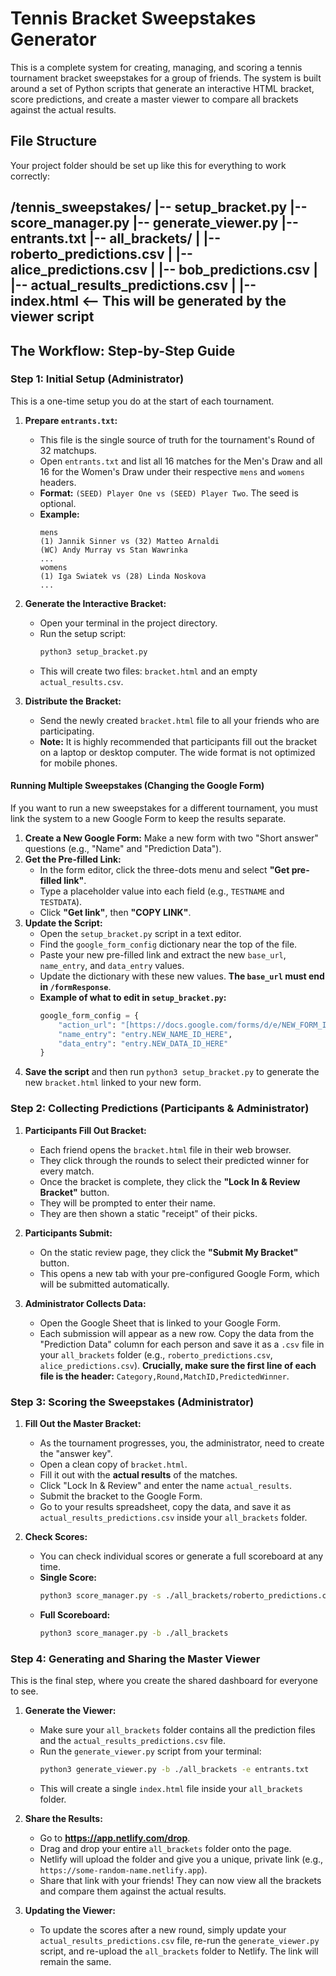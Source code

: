 # Tennis Bracket Sweepstakes Generator

This is a complete system for creating, managing, and scoring a tennis tournament bracket sweepstakes for a group of friends. The system is built around a set of Python scripts that generate an interactive HTML bracket, score predictions, and create a master viewer to compare all brackets against the actual results.

## File Structure

Your project folder should be set up like this for everything to work correctly:



/tennis_sweepstakes/
|-- setup_bracket.py
|-- score_manager.py
|-- generate_viewer.py
|-- entrants.txt
|-- all_brackets/
| |-- roberto_predictions.csv
| |-- alice_predictions.csv
| |-- bob_predictions.csv
| |-- actual_results_predictions.csv
| |-- index.html <-- This will be generated by the viewer script
---

## The Workflow: Step-by-Step Guide

### Step 1: Initial Setup (Administrator)

This is a one-time setup you do at the start of each tournament.

1.  **Prepare `entrants.txt`:**
    * This file is the single source of truth for the tournament's Round of 32 matchups.
    * Open `entrants.txt` and list all 16 matches for the Men's Draw and all 16 for the Women's Draw under their respective `mens` and `womens` headers.
    * **Format:** `(SEED) Player One vs (SEED) Player Two`. The seed is optional.
    * **Example:**
        ```
        mens
        (1) Jannik Sinner vs (32) Matteo Arnaldi
        (WC) Andy Murray vs Stan Wawrinka
        ...
        womens
        (1) Iga Swiatek vs (28) Linda Noskova
        ...
        ```

2.  **Generate the Interactive Bracket:**
    * Open your terminal in the project directory.
    * Run the setup script:
        ```bash
        python3 setup_bracket.py
        ```
    * This will create two files: `bracket.html` and an empty `actual_results.csv`.

3.  **Distribute the Bracket:**
    * Send the newly created `bracket.html` file to all your friends who are participating.
    * **Note:** It is highly recommended that participants fill out the bracket on a laptop or desktop computer. The wide format is not optimized for mobile phones.

#### **Running Multiple Sweepstakes (Changing the Google Form)**

If you want to run a new sweepstakes for a different tournament, you must link the system to a new Google Form to keep the results separate.

1.  **Create a New Google Form:** Make a new form with two "Short answer" questions (e.g., "Name" and "Prediction Data").
2.  **Get the Pre-filled Link:**
    * In the form editor, click the three-dots menu and select **"Get pre-filled link"**.
    * Type a placeholder value into each field (e.g., `TESTNAME` and `TESTDATA`).
    * Click **"Get link"**, then **"COPY LINK"**.
3.  **Update the Script:**
    * Open the `setup_bracket.py` script in a text editor.
    * Find the `google_form_config` dictionary near the top of the file.
    * Paste your new pre-filled link and extract the new `base_url`, `name_entry`, and `data_entry` values.
    * Update the dictionary with these new values. **The `base_url` must end in `/formResponse`**.
    * **Example of what to edit in `setup_bracket.py`:**
        ```python
        google_form_config = {
            "action_url": "[https://docs.google.com/forms/d/e/NEW_FORM_ID_HERE/formResponse](https://docs.google.com/forms/d/e/NEW_FORM_ID_HERE/formResponse)",
            "name_entry": "entry.NEW_NAME_ID_HERE",
            "data_entry": "entry.NEW_DATA_ID_HERE"
        }
        ```
4.  **Save the script** and then run `python3 setup_bracket.py` to generate the new `bracket.html` linked to your new form.

### Step 2: Collecting Predictions (Participants & Administrator)

1.  **Participants Fill Out Bracket:**
    * Each friend opens the `bracket.html` file in their web browser.
    * They click through the rounds to select their predicted winner for every match.
    * Once the bracket is complete, they click the **"Lock In & Review Bracket"** button.
    * They will be prompted to enter their name.
    * They are then shown a static "receipt" of their picks.

2.  **Participants Submit:**
    * On the static review page, they click the **"Submit My Bracket"** button.
    * This opens a new tab with your pre-configured Google Form, which will be submitted automatically.

3.  **Administrator Collects Data:**
    * Open the Google Sheet that is linked to your Google Form.
    * Each submission will appear as a new row. Copy the data from the "Prediction Data" column for each person and save it as a `.csv` file in your `all_brackets` folder (e.g., `roberto_predictions.csv`, `alice_predictions.csv`). **Crucially, make sure the first line of each file is the header:** `Category,Round,MatchID,PredictedWinner`.

### Step 3: Scoring the Sweepstakes (Administrator)

1.  **Fill Out the Master Bracket:**
    * As the tournament progresses, you, the administrator, need to create the "answer key".
    * Open a clean copy of `bracket.html`.
    * Fill it out with the **actual results** of the matches.
    * Click "Lock In & Review" and enter the name `actual_results`.
    * Submit the bracket to the Google Form.
    * Go to your results spreadsheet, copy the data, and save it as `actual_results_predictions.csv` inside your `all_brackets` folder.

2.  **Check Scores:**
    * You can check individual scores or generate a full scoreboard at any time.
    * **Single Score:**
        ```bash
        python3 score_manager.py -s ./all_brackets/roberto_predictions.csv
        ```
    * **Full Scoreboard:**
        ```bash
        python3 score_manager.py -b ./all_brackets
        ```

### Step 4: Generating and Sharing the Master Viewer

This is the final step, where you create the shared dashboard for everyone to see.

1.  **Generate the Viewer:**
    * Make sure your `all_brackets` folder contains all the prediction files and the `actual_results_predictions.csv` file.
    * Run the `generate_viewer.py` script from your terminal:
        ```bash
        python3 generate_viewer.py -b ./all_brackets -e entrants.txt
        ```
    * This will create a single `index.html` file inside your `all_brackets` folder.

2.  **Share the Results:**
    * Go to **https://app.netlify.com/drop**.
    * Drag and drop your entire `all_brackets` folder onto the page.
    * Netlify will upload the folder and give you a unique, private link (e.g., `https://some-random-name.netlify.app`).
    * Share that link with your friends! They can now view all the brackets and compare them against the actual results.

3.  **Updating the Viewer:**
    * To update the scores after a new round, simply update your `actual_results_predictions.csv` file, re-run the `generate_viewer.py` script, and re-upload the `all_brackets` folder to Netlify. The link will remain the same.

